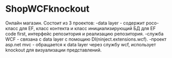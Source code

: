 # ShopWCFknockout
Онлайн магазин. Состоит из 3 проектов:
  -data layer  - содержит poco-класс для EF, класс контекта  и класс инициализирующий БД для EF code first, интерфейс репозитория и реализацию репозитория. 
  -служба WCF - связана с data layer c помощию DI(ninject.extensions.wcf). 
  -проект asp.net mvc - обращается к data layer через службу wcf, использует knockout для визуализации представлений.
